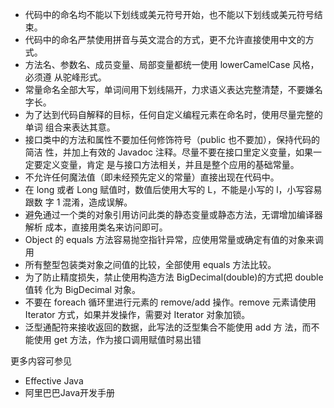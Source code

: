 * 代码中的命名均不能以下划线或美元符号开始，也不能以下划线或美元符号结束。
* 代码中的命名严禁使用拼音与英文混合的方式，更不允许直接使用中文的方式。
* 方法名、参数名、成员变量、局部变量都统一使用 lowerCamelCase 风格，必须遵 从驼峰形式。
* 常量命名全部大写，单词间用下划线隔开，力求语义表达完整清楚，不要嫌名字长。
* 为了达到代码自解释的目标，任何自定义编程元素在命名时，使用尽量完整的单词 组合来表达其意。
* 接口类中的方法和属性不要加任何修饰符号（public 也不要加），保持代码的简洁 性，并加上有效的 Javadoc 注释。尽量不要在接口里定义变量，如果一定要定义变量，肯定 是与接口方法相关，并且是整个应用的基础常量。
* 不允许任何魔法值（即未经预先定义的常量）直接出现在代码中。
* 在 long 或者 Long 赋值时，数值后使用大写的 L，不能是小写的 l，小写容易跟数 字 1 混淆，造成误解。
* 避免通过一个类的对象引用访问此类的静态变量或静态方法，无谓增加编译器解析 成本，直接用类名来访问即可。
* Object 的 equals 方法容易抛空指针异常，应使用常量或确定有值的对象来调用
* 所有整型包装类对象之间值的比较，全部使用 equals 方法比较。
* 为了防止精度损失，禁止使用构造方法 BigDecimal(double)的方式把 double 值转 化为 BigDecimal 对象。
* 不要在 foreach 循环里进行元素的 remove/add 操作。remove 元素请使用 Iterator 方式，如果并发操作，需要对 Iterator 对象加锁。
* 泛型通配符来接收返回的数据，此写法的泛型集合不能使用 add 方 法，而不能使用 get 方法，作为接口调用赋值时易出错

更多内容可参见

- Effective Java
- 阿里巴巴Java开发手册
